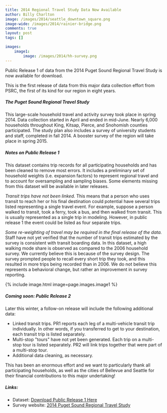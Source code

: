 ```yaml
---
title: 2014 Regional Travel Study Data Now Available
author: Billy Charlton
image: /images/2014/seattle_downtown_square.png
image-wide: /images/2014/rainier-bridge.png
comments: true
layout: post
tags: []

images:
    image1:
        image: /images/2014/hh-survey.png
---
```

[website]: https://survey.psrc.org/web/pages/home
[data]: http://www.psrc.org/data/transportation/travel-surveys/2014-household

Public Release 1 of data from the 2014 Puget Sound Regional Travel Study is now available for download.

This is the first release of data from this major data collection effort from PSRC, the first of its kind for our region in eight years.

##### The Puget Sound Regional Travel Study

This large-scale household travel and activity survey took place in spring 2014. Data collection started in April and ended in mid-June. Nearly 6,000 households throughout King, Kitsap, Pierce, and Snohomish counties participated. The study plan also includes a survey of university students and staff, completed in fall 2014. A booster survey of the region will take place in spring 2015.


##### Notes on Public Release 1

This dataset contains trip records for all participating households and has been cleaned to remove most errors. It includes a preliminary set of household weights (i.e. expansion factors) to represent regional travel and to account for oversampling and sampling biases. Some elements missing from this dataset will be available in later releases.

*Transit trips have not been linked.*  This means that a person who uses transit to reach her or his final destination could potential have several trips listed representing a single travel event. For example, suppose a person walked to transit, took a ferry, took a bus, and then walked from transit. This is usually represented as a single trip in modeling. However, in public release 1 the event could be listed as four separate trips.

*Some re-weighting of travel may be required in the final release of the data.* Staff have not yet verified that the number of transit trips estimated by the survey is consistent with transit boarding data. In this dataset, a high walking mode share is observed as compared to the 2006 household survey. We currently believe this is because of the survey design. The survey prompted people to recall every short trip they took, and this resulted in more trips being recorded than in 2006. We do not believe this represents a behavioral change, but rather an improvement in survey reporting.

{% include image.html image=page.images.image1 %}


##### Coming soon: Public Release 2

Later this winter, a follow-on release will include the following additional data:

* Linked transit trips. PR1 reports each leg of a multi-vehicle transit trip individually. In other words, if you transferred to get to your destination, each transit trip is listed separately.
* Multi-stop "tours" have not yet been generated. Each trip on a multi-stop tour is listed separately. PR2 will link trips together that were part of a multi-stop tour.
* Additional data cleaning, as necessary.

This has been an enormous effort and we want to particularly thank all participating households, as well as the cities of Bellevue and Seattle for their financial contributions to this major undertaking!

##### Links:
* Dataset: [Download Public Release 1 Here][data]
* Survey website:  [2014 Puget Sound Regional Travel Study][website]

